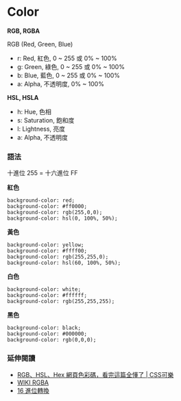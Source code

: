 # Color

**RGB, RGBA**

RGB (Red, Green, Blue)

* r: Red, 紅色, 0 ~ 255 或 0% ~ 100%
* g: Green, 綠色, 0 ~ 255 或 0% ~ 100%
* b: Blue, 藍色, 0 ~ 255 或 0% ~ 100%
* a: Alpha, 不透明度, 0% ~ 100%

**HSL, HSLA**

* h: Hue, 色相
* s: Saturation, 飽和度
* l: Lightness, 亮度
* a: Alpha, 不透明度

### 語法

十進位 255 = 十六進位 FF

**紅色**

```
background-color: red;
background-color: #ff0000;
background-color: rgb(255,0,0);
background-color: hsl(0, 100%, 50%);
```

**黃色**

```
background-color: yellow;
background-color: #ffff00;
background-color: rgb(255,255,0);
background-color: hsl(60, 100%, 50%);
```

**白色**

```
background-color: white;
background-color: #ffffff;
background-color: rgb(255,255,255);
```

**黑色**

```
background-color: black;
background-color: #000000;
background-color: rgb(0,0,0);
```

### 延伸閱讀

* [RGB、HSL、Hex 網頁色彩碼，看完這篇全懂了 | CSS可樂](http://csscoke.com/2015/01/01/rgb-hsl-hex/)
* [WIKI RGBA](https://zh.wikipedia.org/wiki/RGBA)
* [16 進位轉換](http://www.convertworld.com/zh-hant/numerals/%E5%8D%81%E5%85%AD%E9%80%B2%E5%88%B6.html)
